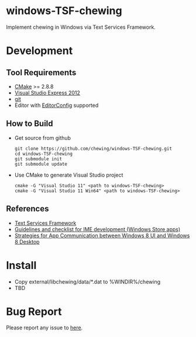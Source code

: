 # windows-TSF-chewing

Implement chewing in Windows via Text Services Framework.

# Development

## Tool Requirements
*   [CMake](http://www.cmake.org/) >= 2.8.8
*   [Visual Studio Express 2012](http://www.microsoft.com/visualstudio/eng/products/visual-studio-express-products)
*   [git](http://windows.github.com/)
*   Editor with [EditorConfig](http://editorconfig.org/) supported

## How to Build
*   Get source from github

        git clone https://github.com/chewing/windows-TSF-chewing.git
        cd windows-TSF-chewing
        git submodule init
        git submodule update

*   Use CMake to generate Visual Studio project

        cmake -G "Visual Studio 11" <path to windows-TSF-chewing>
        cmake -G "Visual Studio 11 Win64" <path to windows-TSF-chewing>

## References
*   [Text Services Framework](http://msdn.microsoft.com/en-us/library/windows/desktop/ms629032%28v=vs.85%29.aspx)
*   [Guidelines and checklist for IME development (Windows Store apps)](http://msdn.microsoft.com/en-us/library/windows/apps/hh967425.aspx)
*   [Strategies for App Communication between Windows 8 UI and Windows 8 Desktop](http://software.intel.com/en-us/articles/strategies-for-app-communication-between-windows-8-ui-and-windows-8-desktop)

# Install
*   Copy external/libchewing/data/*.dat to %WINDIR%/chewing
*   TBD

# Bug Report
Please report any issue to [here](https://github.com/chewing/windows-TSF-chewing/issues).
